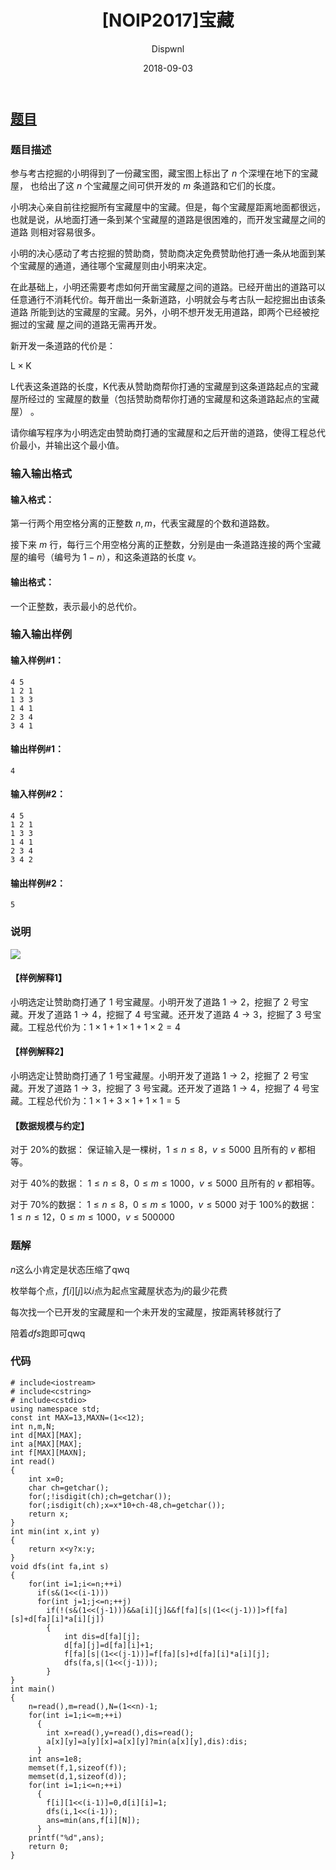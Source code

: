 ﻿---
layout:     post
title:      "[NOIP2017]宝藏"
date:       2018-09-03
author:     "Dispwnl"
header-img: "img/used/3.jpg"
catalog: true
tags:
    - 动态规划
    - 状态压缩
    - NOIP系列
---
## [题目](https://www.luogu.org/problemnew/show/P3959)
### 题目描述
参与考古挖掘的小明得到了一份藏宝图，藏宝图上标出了 $n$ 个深埋在地下的宝藏屋， 也给出了这 $n$ 个宝藏屋之间可供开发的 $m$ 条道路和它们的长度。

小明决心亲自前往挖掘所有宝藏屋中的宝藏。但是，每个宝藏屋距离地面都很远， 也就是说，从地面打通一条到某个宝藏屋的道路是很困难的，而开发宝藏屋之间的道路 则相对容易很多。

小明的决心感动了考古挖掘的赞助商，赞助商决定免费赞助他打通一条从地面到某 个宝藏屋的通道，通往哪个宝藏屋则由小明来决定。

在此基础上，小明还需要考虑如何开凿宝藏屋之间的道路。已经开凿出的道路可以 任意通行不消耗代价。每开凿出一条新道路，小明就会与考古队一起挖掘出由该条道路 所能到达的宝藏屋的宝藏。另外，小明不想开发无用道路，即两个已经被挖掘过的宝藏 屋之间的道路无需再开发。

新开发一条道路的代价是：

$\mathrm{L} \times \mathrm{K}$

L代表这条道路的长度，K代表从赞助商帮你打通的宝藏屋到这条道路起点的宝藏屋所经过的 宝藏屋的数量（包括赞助商帮你打通的宝藏屋和这条道路起点的宝藏屋） 。

请你编写程序为小明选定由赞助商打通的宝藏屋和之后开凿的道路，使得工程总代价最小，并输出这个最小值。

### 输入输出格式
#### 输入格式：
第一行两个用空格分离的正整数 $n,m$，代表宝藏屋的个数和道路数。

接下来 $m$ 行，每行三个用空格分离的正整数，分别是由一条道路连接的两个宝藏 屋的编号（编号为 $1-n$），和这条道路的长度 $v$。

#### 输出格式：
一个正整数，表示最小的总代价。

### 输入输出样例
#### 输入样例#1： 
```plain
4 5 
1 2 1 
1 3 3 
1 4 1 
2 3 4 
3 4 1 
``` 
#### 输出样例#1： 
```plain
4
```
#### 输入样例#2： 
```plain
4 5 
1 2 1 
1 3 3 
1 4 1 
2 3 4 
3 4 2  
```
#### 输出样例#2： 
```plain
5
```
### 说明
![](https://cdn.luogu.org/upload/pic/10868.png)
#### 【样例解释1】
小明选定让赞助商打通了 $1$ 号宝藏屋。小明开发了道路 $1 \to 2$，挖掘了 $2$ 号宝 藏。开发了道路 $1 \to 4$，挖掘了 $4$ 号宝藏。还开发了道路 $4 \to 3$，挖掘了 $3$ 号宝 藏。工程总代价为：$1 \times 1 + 1 \times 1 + 1 \times 2 = 4$

#### 【样例解释2】
小明选定让赞助商打通了 $1$ 号宝藏屋。小明开发了道路 $1 \to 2$，挖掘了 $2$ 号宝 藏。开发了道路 $1 \to 3$，挖掘了 $3$ 号宝藏。还开发了道路 $1 \to 4$，挖掘了 $4$ 号宝 藏。工程总代价为：$1 \times 1 + 3 \times 1 + 1 \times 1 = 5$

#### 【数据规模与约定】
对于 $20\%$的数据： 保证输入是一棵树，$1 \le n \le 8$，$v \le 5000$ 且所有的 $v$ 都相等。

对于 $40\%$的数据： $1 \le n \le 8$，$0 \le m \le 1000$，$v \le 5000$ 且所有的 $v$ 都相等。

对于 $70\%$的数据： $1 \le n \le 8$，$0 \le m \le 1000$，$v \le 5000$
对于 $100\%$的数据： $1 \le n \le 12$，$0 \le m \le 1000$，$v \le 500000$

### 题解
$n$这么小肯定是状态压缩了qwq

枚举每个点，$f[i][j]$以$i$点为起点宝藏屋状态为$j$的最少花费

每次找一个已开发的宝藏屋和一个未开发的宝藏屋，按距离转移就行了

陪着$dfs$跑即可qwq

### 代码
```
# include<iostream>
# include<cstring>
# include<cstdio>
using namespace std;
const int MAX=13,MAXN=(1<<12);
int n,m,N;
int d[MAX][MAX];
int a[MAX][MAX];
int f[MAX][MAXN];
int read()
{
    int x=0;
    char ch=getchar();
    for(;!isdigit(ch);ch=getchar());
    for(;isdigit(ch);x=x*10+ch-48,ch=getchar());
    return x;
}
int min(int x,int y)
{
    return x<y?x:y;
}
void dfs(int fa,int s)
{
    for(int i=1;i<=n;++i)
      if(s&(1<<(i-1)))
      for(int j=1;j<=n;++j)
        if(!(s&(1<<(j-1)))&&a[i][j]&&f[fa][s|(1<<(j-1))]>f[fa][s]+d[fa][i]*a[i][j])
        {
        	int dis=d[fa][j];
        	d[fa][j]=d[fa][i]+1;
        	f[fa][s|(1<<(j-1))]=f[fa][s]+d[fa][i]*a[i][j];
        	dfs(fa,s|(1<<(j-1)));
        }
}
int main()
{
    n=read(),m=read(),N=(1<<n)-1;
    for(int i=1;i<=m;++i)
      {
      	int x=read(),y=read(),dis=read();
      	a[x][y]=a[y][x]=a[x][y]?min(a[x][y],dis):dis;
      }
    int ans=1e8;
    memset(f,1,sizeof(f));
    memset(d,1,sizeof(d));
    for(int i=1;i<=n;++i)
      {
      	f[i][1<<(i-1)]=0,d[i][i]=1;
      	dfs(i,1<<(i-1));
      	ans=min(ans,f[i][N]);
      }
    printf("%d",ans);
    return 0;
}
```
